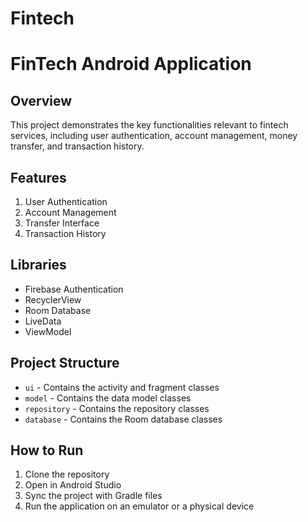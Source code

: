 # Fintech

# FinTech Android Application

## Overview

This project demonstrates the key functionalities relevant to fintech services, including user authentication, account management, money transfer, and transaction history.

## Features

1. User Authentication
2. Account Management
3. Transfer Interface
4. Transaction History

## Libraries

- Firebase Authentication
- RecyclerView
- Room Database
- LiveData
- ViewModel

## Project Structure

- `ui` - Contains the activity and fragment classes
- `model` - Contains the data model classes
- `repository` - Contains the repository classes
- `database` - Contains the Room database classes

## How to Run

1. Clone the repository
2. Open in Android Studio
3. Sync the project with Gradle files
4. Run the application on an emulator or a physical device
